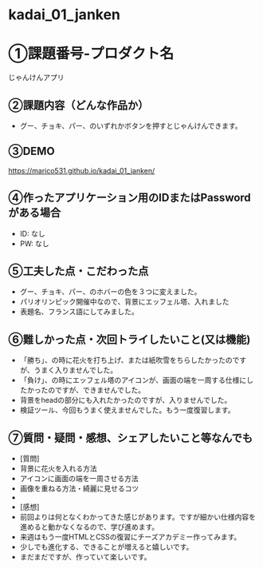 # kadai_01_janken

# ①課題番号-プロダクト名

じゃんけんアプリ

## ②課題内容（どんな作品か）

- グー、チョキ、パー、のいずれかボタンを押すとじゃんけんできます。

## ③DEMO

https://marico531.github.io/kadai_01_janken/

## ④作ったアプリケーション用のIDまたはPasswordがある場合

- ID: なし
- PW: なし

## ⑤工夫した点・こだわった点

- グー、チョキ、パー、のホバーの色を３つに変えました。
- パリオリンピック開催中なので、背景にエッフェル塔、入れました
- 表題名、フランス語にしてみました。

## ⑥難しかった点・次回トライしたいこと(又は機能)

- 「勝ち」、の時に花火を打ち上げ、または紙吹雪をちらしたかったのですが、うまく入りませんでした。
- 「負け」、の時にエッフェル塔のアイコンが、画面の端を一周する仕様にしたかったのですが、できませんでした。
- 背景をheadの部分にも入れたかったのですが、入りませんでした。
- 検証ツール、今回もうまく使えませんでした。もう一度復習します。

## ⑦質問・疑問・感想、シェアしたいこと等なんでも

- [質問]
- 背景に花火を入れる方法
- アイコンに画面の端を一周させる方法
- 画像を重ねる方法・綺麗に見せるコツ
- 
- [感想]
- 前回よりは何となくわかってきた感じがあります。ですが細かい仕様内容を進めると動かなくなるので、学び進めます。
- 来週はもう一度HTMLとCSSの復習にチーズアカデミー作ってみます。
- 少しでも進化する、できることが増えると嬉しいです。
- まだまだですが、作っていて楽しいです。


